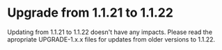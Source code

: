 # Upgrade from 1.1.21 to 1.1.22

Updating from 1.1.21 to 1.1.22 doesn't have any impacts. Please read the apropriate UPGRADE-1.x.x files for updates from older versions to 1.1.22.